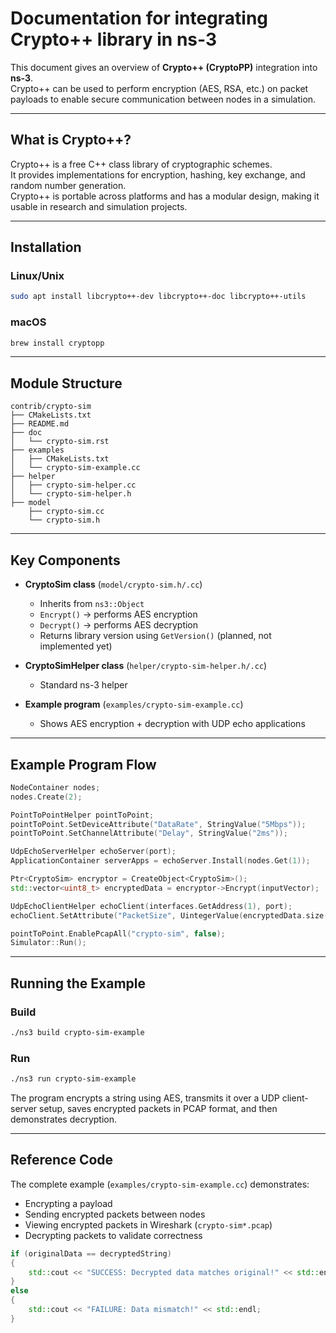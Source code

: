 # Documentation for integrating Crypto++ library in ns-3

This document gives an overview of **Crypto++ (CryptoPP)** integration into **ns-3**.  
Crypto++ can be used to perform encryption (AES, RSA, etc.) on packet payloads to enable secure communication between nodes in a simulation.

---

## What is Crypto++?

Crypto++ is a free C++ class library of cryptographic schemes.  
It provides implementations for encryption, hashing, key exchange, and random number generation.  
Crypto++ is portable across platforms and has a modular design, making it usable in research and simulation projects.  

---

## Installation

### Linux/Unix
```bash
sudo apt install libcrypto++-dev libcrypto++-doc libcrypto++-utils
````

### macOS

```bash
brew install cryptopp
```

---

## Module Structure

```
contrib/crypto-sim
├── CMakeLists.txt
├── README.md
├── doc
│   └── crypto-sim.rst
├── examples
│   ├── CMakeLists.txt
│   └── crypto-sim-example.cc
├── helper
│   ├── crypto-sim-helper.cc
│   └── crypto-sim-helper.h
├── model
    ├── crypto-sim.cc
    └── crypto-sim.h
```

---

## Key Components

* **CryptoSim class** (`model/crypto-sim.h/.cc`)

  * Inherits from `ns3::Object`
  * `Encrypt()` → performs AES encryption
  * `Decrypt()` → performs AES decryption
  * Returns library version using `GetVersion()` (planned, not implemented yet)

* **CryptoSimHelper class** (`helper/crypto-sim-helper.h/.cc`)

  * Standard ns-3 helper

* **Example program** (`examples/crypto-sim-example.cc`)

  * Shows AES encryption + decryption with UDP echo applications

---

## Example Program Flow

```cpp
NodeContainer nodes;
nodes.Create(2);

PointToPointHelper pointToPoint;
pointToPoint.SetDeviceAttribute("DataRate", StringValue("5Mbps"));
pointToPoint.SetChannelAttribute("Delay", StringValue("2ms"));

UdpEchoServerHelper echoServer(port);
ApplicationContainer serverApps = echoServer.Install(nodes.Get(1));

Ptr<CryptoSim> encryptor = CreateObject<CryptoSim>();
std::vector<uint8_t> encryptedData = encryptor->Encrypt(inputVector);

UdpEchoClientHelper echoClient(interfaces.GetAddress(1), port);
echoClient.SetAttribute("PacketSize", UintegerValue(encryptedData.size()));

pointToPoint.EnablePcapAll("crypto-sim", false);
Simulator::Run();
```

---

## Running the Example

### Build

```bash
./ns3 build crypto-sim-example
```

### Run

```bash
./ns3 run crypto-sim-example
```

The program encrypts a string using AES, transmits it over a UDP client-server setup, saves encrypted packets in PCAP format, and then demonstrates decryption.

---

## Reference Code

The complete example (`examples/crypto-sim-example.cc`) demonstrates:

* Encrypting a payload
* Sending encrypted packets between nodes
* Viewing encrypted packets in Wireshark (`crypto-sim*.pcap`)
* Decrypting packets to validate correctness

```cpp
if (originalData == decryptedString)
{
    std::cout << "SUCCESS: Decrypted data matches original!" << std::endl;
}
else
{
    std::cout << "FAILURE: Data mismatch!" << std::endl;
}
```
